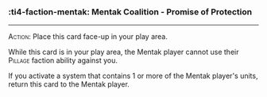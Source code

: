 ### :ti4-faction-mentak: __Mentak Coalition - Promise of Protection__

---
<span style="font-variant:small-caps;">Action</span>: Place this card face-up in your play area.

While this card is in your play area, the Mentak player cannot use their <span style="font-variant:small-caps;">Pillage</span> faction ability against you.

If you activate a system that contains 1 or more of the Mentak player's units, return this card to the Mentak player.